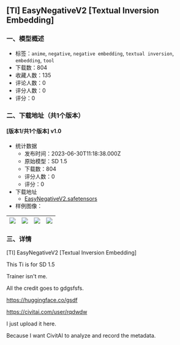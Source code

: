 ## [TI] EasyNegativeV2 [Textual Inversion Embedding]
### 一、模型概述

- 标签：`anime`, `negative`, `negative embedding`, `textual inversion`, `embedding`, `tool`
- 下载数：804
- 收藏人数：135
- 评论人数：0
- 评分人数：0
- 评分：0

### 二、下载地址（共1个版本）

#### [版本1/共1个版本] v1.0

- 统计数据
  - 发布时间：2023-06-30T11:18:38.000Z
  - 原始模型：SD 1.5
  - 下载数：804
  - 评分人数：0
  - 评分：0
- 下载地址
  - [EasyNegativeV2.safetensors](https://civitai.com/api/download/models/107234)
- 样例图像：

| <img src="https://image.civitai.com/xG1nkqKTMzGDvpLrqFT7WA/6cd9f05f-8bec-49a1-bacd-2963754a5ec8/width=450/1345402.jpeg" /> | <img src="https://image.civitai.com/xG1nkqKTMzGDvpLrqFT7WA/675076f2-3c5e-4170-945e-406377811de6/width=450/1345403.jpeg" /> | <img src="https://image.civitai.com/xG1nkqKTMzGDvpLrqFT7WA/f4bfd3af-f235-42e4-ab95-8cff8152381c/width=450/1345405.jpeg" /> | <img src="https://image.civitai.com/xG1nkqKTMzGDvpLrqFT7WA/8e179371-f154-4b15-b6a9-40ff6699933e/width=450/1345404.jpeg" /> |
| ---- | ---- | ---- | ---- |


### 三、详情
<p>[TI] EasyNegativeV2 [Textual Inversion Embedding]</p><p>This Ti is for SD 1.5</p><p></p><p>Trainer isn't me.</p><p>All the credit goes to gdgsfsfs.</p><p><a target="_blank" rel="ugc" href="https://huggingface.co/gsdf">https://huggingface.co/gsdf</a></p><p><a target="_blank" rel="ugc" href="https://civitai.com/user/rqdwdw">https://civitai.com/user/rqdwdw</a></p><p></p><p>I just upload it here. </p><p>Because I want CivitAI to analyze and record the metadata.</p>